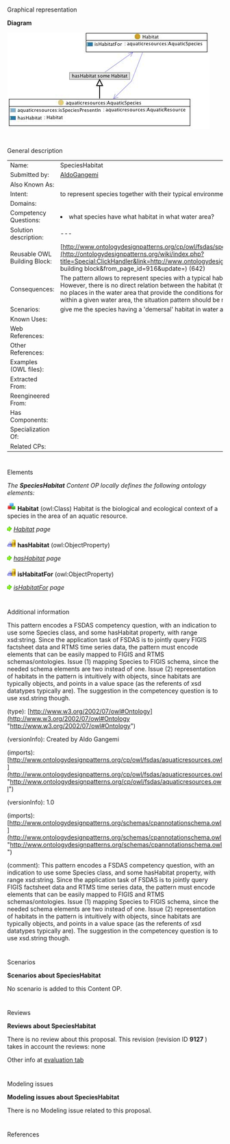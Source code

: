 # 

 Graphical representation



__Diagram__ 





[![Image:Specieshabitat.jpg](images/6/63/Specieshabitat.jpg)](../Image/Specieshabitat.jpg "Image:Specieshabitat.jpg")





# 

 General description




|  |  |
| --- | --- |
|  Name:  |  SpeciesHabitat  |
|  Submitted by:  | [AldoGangemi](../User/AldoGangemi "User:AldoGangemi")  |
|  Also Known As:  |  |
|  Intent:  |  to represent species together with their typical environment in terms of habitat and water area  |
|  Domains:  |  |
|  Competency Questions:  | <li>       what species have what habitat in what water area?      </li> |
|  Solution description:  |  ---  |
|  Reusable OWL Building Block:  | [http://www.ontologydesignpatterns.org/cp/owl/fsdas/specieshabitat.owl](http://ontologydesignpatterns.org/wiki/index.php?title=Special:ClickHandler&link=http://www.ontologydesignpatterns.org/cp/owl/fsdas/specieshabitat.owl&message=OWL building block&from_page_id=916&update=)  (642)  |
|  Consequences:  |  The pattern allows to represent species with a typical habitat and a typical water area where the exemplars can be found. However, there is no direct relation between the habitat (type) and the water area; in principle, it is possible that there are no places in the water area that provide the conditions for that habitat.  In order to represent that a species has a habitat within a given water area, the situation pattern should be reused and specialized, as in the speciesconditions.owl pattern.  |
|  Scenarios:  |  give me the species having a 'demersal' habitat in water area '24'  |
|  Known Uses:  |  |
|  Web References:  |  |
|  Other References:  |  |
|  Examples (OWL files):  |  |
|  Extracted From:  |  |
|  Reengineered From:  |  |
|  Has Components:  |  |
|  Specialization Of:  |  |
|  Related CPs:  |  |



  





# 

 Elements



_The
 __SpeciesHabitat__ 
 Content OP locally defines the following ontology elements:_ 





[![Class](images/thumb/2/27/Class.gif/20px-Class.gif)](../Image/Class.gif "Class")
__Habitat__ 
 (owl:Class) Habitat is the biological and ecological context of a species in the area of an aquatic resource.
 
[![](images/thumb/8/87/ArrowRight.gif/11px-ArrowRight.gif)](../Image/ArrowRight.gif "ArrowRight.gif")
_[Habitat](../Submissions/SpeciesHabitat/Habitat "Submissions:SpeciesHabitat/Habitat") 
 page_ 



[![ObjectProperty](images/thumb/c/c3/ObjectProperty.gif/20px-ObjectProperty.gif)](../Image/ObjectProperty.gif "ObjectProperty")
__hasHabitat__ 
 (owl:ObjectProperty)
 
[![](images/thumb/8/87/ArrowRight.gif/11px-ArrowRight.gif)](../Image/ArrowRight.gif "ArrowRight.gif")
_[hasHabitat](../Submissions/SpeciesHabitat/hasHabitat "Submissions:SpeciesHabitat/hasHabitat") 
 page_ 



[![ObjectProperty](images/thumb/c/c3/ObjectProperty.gif/20px-ObjectProperty.gif)](../Image/ObjectProperty.gif "ObjectProperty")
__isHabitatFor__ 
 (owl:ObjectProperty)
 
[![](images/thumb/8/87/ArrowRight.gif/11px-ArrowRight.gif)](../Image/ArrowRight.gif "ArrowRight.gif")
_[isHabitatFor](../Submissions/SpeciesHabitat/isHabitatFor "Submissions:SpeciesHabitat/isHabitatFor") 
 page_ 


# 

 Additional information



 This pattern encodes a FSDAS competency question, with an indication to use some Species class, and some hasHabitat property, with range xsd:string.
Since the application task of FSDAS is to jointly query FIGIS factsheet data and RTMS time series data, the pattern must encode elements that can be easily mapped to FIGIS and RTMS schemas/ontologies.
Issue (1) mapping Species to FIGIS schema, since the needed schema elements are two instead of one.
Issue (2) representation of habitats in the pattern is intuitively with objects, since habitats are typically objects, and points in a value space (as the referents of xsd datatypes typically are). The suggestion in the competencey question is to use xsd.string though.
 



 (type):
 [http://www.w3.org/2002/07/owl#Ontology](http://www.w3.org/2002/07/owl#Ontology "http://www.w3.org/2002/07/owl#Ontology") 




 (versionInfo): Created by Aldo Gangemi
 



 (imports):
 [http://www.ontologydesignpatterns.org/cp/owl/fsdas/aquaticresources.owl](http://www.ontologydesignpatterns.org/cp/owl/fsdas/aquaticresources.owl "http://www.ontologydesignpatterns.org/cp/owl/fsdas/aquaticresources.owl") 




 (versionInfo): 1.0
 



 (imports):
 [http://www.ontologydesignpatterns.org/schemas/cpannotationschema.owl](http://www.ontologydesignpatterns.org/schemas/cpannotationschema.owl "http://www.ontologydesignpatterns.org/schemas/cpannotationschema.owl") 




 (comment): This pattern encodes a FSDAS competency question, with an indication to use some Species class, and some hasHabitat property, with range xsd:string.
Since the application task of FSDAS is to jointly query FIGIS factsheet data and RTMS time series data, the pattern must encode elements that can be easily mapped to FIGIS and RTMS schemas/ontologies.
Issue (1) mapping Species to FIGIS schema, since the needed schema elements are two instead of one.
Issue (2) representation of habitats in the pattern is intuitively with objects, since habitats are typically objects, and points in a value space (as the referents of xsd datatypes typically are). The suggestion in the competencey question is to use xsd.string though.
 



# 

 Scenarios




__Scenarios about SpeciesHabitat__ 


 No scenario is added to this Content OP.
 




# 

 Reviews




__Reviews about SpeciesHabitat__ 


 There is no review about this proposal.
This revision (revision ID
 __9127__ 
 ) takes in account the reviews: none
 



 Other info at
 [evaluation tab](http://ontologydesignpatterns.org/wiki/index.php?title=Submissions:SpeciesHabitat&action=evaluation "http://ontologydesignpatterns.org/wiki/index.php?title=Submissions:SpeciesHabitat&action=evaluation") 





  





# 

 Modeling issues




__Modeling issues about SpeciesHabitat__ 


 There is no Modeling issue related to this proposal.
 




  





# 

 References